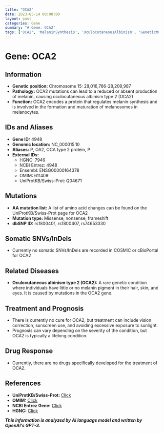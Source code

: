 ```yaml
---
title: "OCA2"
date: 2023-05-14 00:00:00
layout: post
categories: Gene
summary: "# Gene: OCA2"
tags: ['OCA2', 'MelaninSynthesis', 'OculocutaneousAlbinism', 'GeneticMutation', 'UniProtKB', 'OMIM', 'TreatmentOptions', 'Prognosis']
---
```


# Gene: OCA2

## Information
- **Genetic position:** Chromosome 15: 28,016,766-28,209,987 
- **Pathology:** OCA2 mutations can lead to a reduced or absent production of melanin, causing oculocutaneous albinism type 2 (OCA2)
- **Function:** OCA2 encodes a protein that regulates melanin synthesis and is involved in the formation and maturation of melanosomes in melanocytes. 

## IDs and Aliases
- **Gene ID:** 4948 
- **Genomic location:** NC_000015.10 
- **Aliases:** P, OA2, OCA type 2 protein, P 
- **External IDs:** 
  - HGNC: 7946 
  - NCBI Entrez: 4948 
  - Ensembl: ENSG00000164378 
  - OMIM: 611409 
  - UniProtKB/Swiss-Prot: Q04671 

## Mutations
- **AA mutation list:** A list of amino acid changes can be found on the UniProtKB/Swiss-Prot page for OCA2 
- **Mutation type:** Missense, nonsense, frameshift 
- **dbSNP ID:** rs1800401, rs1800407, rs74653330 

## Somatic SNVs/InDels
- Currently no somatic SNVs/InDels are recorded in COSMIC or cBioPortal for OCA2

## Related Diseases
- **Oculocutaneous albinism type 2 (OCA2):** A rare genetic condition where individuals have little or no melanin pigment in their hair, skin, and eyes. It is caused by mutations in the OCA2 gene. 

## Treatment and Prognosis
- There is currently no cure for OCA2, but treatment can include vision correction, sunscreen use, and avoiding excessive exposure to sunlight. 
- Prognosis can vary depending on the severity of the condition, but OCA2 is typically a lifelong condition. 

## Drug Response
- Currently, there are no drugs specifically developed for the treatment of OCA2. 

## References 
- **UniProtKB/Swiss-Prot:** [Click](https://www.uniprot.org/uniprot/Q04671) 
- **OMIM:** [Click](https://www.omim.org/entry/611409) 
- **NCBI Entrez Gene:** [Click](https://www.ncbi.nlm.nih.gov/gene/4948) 
- **HGNC:** [Click](https://www.genenames.org/data/gene-symbol-report/#!/hgnc_id/HGNC:7946)

**_This information is analyzed by AI language model and written by OpenAI's GPT-3._**